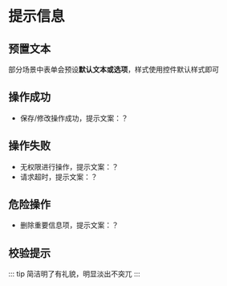 # 提示信息

## 预置文本
部分场景中表单会预设**默认文本或选项**，样式使用控件默认样式即可
## 操作成功
* 保存/修改操作成功，提示文案：？
## 操作失败
* 无权限进行操作，提示文案：？
* 请求超时，提示文案：？
## 危险操作
* 删除重要信息项，提示文案：？
## 校验提示

::: tip
简洁明了有礼貌，明显淡出不突兀
:::